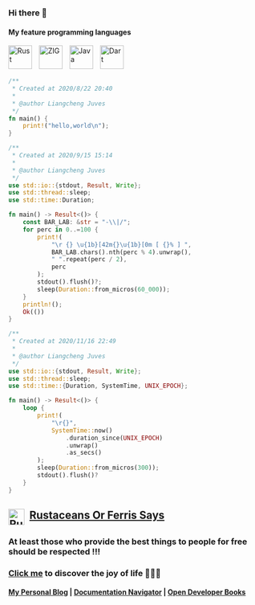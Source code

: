 ### Hi there 👋

<!-- # Happy, free, creative. -->

#### My feature programming languages

<img src="https://web.lcjuves.com/assets/svg/_Rust.svg" width="47" height="47" alt="Rust"/>&emsp;<img src="https://web.lcjuves.com/assets/svg/ZIG.svg" width="47" height="47" alt="ZIG"/>&emsp;<img src="https://web.lcjuves.com/assets/svg/Java.svg" width="47" height="47" alt="Java"/>&emsp;<img src="https://web.lcjuves.com/assets/svg/Dart.svg" width="47" height="47" alt="Dart"/>

```rust
/**
 * Created at 2020/8/22 20:40
 *
 * @author Liangcheng Juves
 */
fn main() {
    print!("hello,world\n");
}
```

```rust
/**
 * Created at 2020/9/15 15:14
 *
 * @author Liangcheng Juves
 */
use std::io::{stdout, Result, Write};
use std::thread::sleep;
use std::time::Duration;

fn main() -> Result<()> {
    const BAR_LAB: &str = "-\\|/";
    for perc in 0..=100 {
        print!(
            "\r {} \u{1b}[42m{}\u{1b}[0m [ {}% ] ",
            BAR_LAB.chars().nth(perc % 4).unwrap(),
            " ".repeat(perc / 2),
            perc
        );
        stdout().flush()?;
        sleep(Duration::from_micros(60_000));
    }
    println!();
    Ok(())
}
```

```rust
/**
 * Created at 2020/11/16 22:49
 *
 * @author Liangcheng Juves
 */
use std::io::{stdout, Result, Write};
use std::thread::sleep;
use std::time::{Duration, SystemTime, UNIX_EPOCH};

fn main() -> Result<()> {
    loop {
        print!(
            "\r{}",
            SystemTime::now()
                .duration_since(UNIX_EPOCH)
                .unwrap()
                .as_secs()
        );
        sleep(Duration::from_micros(300));
        stdout().flush()?
    }
}
```
## <img src="https://web.lcjuves.com/assets/svg/Rustacean%20Original.svg" width="32" height="32" alt="Rustacean Original" align="top"/>&nbsp; [Rustaceans Or Ferris Says](https://github.com/LcJuves/rustaceans)
### At least those who provide the best things to people for free should be respected !!!
### [Click me](https://github.com/MeyouRepo) to discover the joy of life 🤪🤪🤪
#### [My Personal Blog](https://blog.lcjuves.com)  |  [Documentation Navigator](https://docs.lcjuves.com)  |  [Open Developer Books](https://odb.lcjuves.com)

<!--
**LcJuves/lcjuves** is a ✨ _special_ ✨ repository because its `README.md` (this file) appears on your GitHub profile.

Here are some ideas to get you started:

- 🔭 I’m currently working on ...
- 🌱 I’m currently learning ...
- 👯 I’m looking to collaborate on ...
- 🤔 I’m looking for help with ...
- 💬 Ask me about ...
- 📫 How to reach me: ...
- 😄 Pronouns: ...
- ⚡ Fun fact: ...
-->
